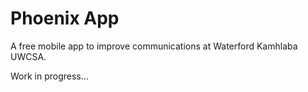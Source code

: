 # Phoenix App
A free mobile app to improve communications at Waterford Kamhlaba UWCSA.

Work in progress...
